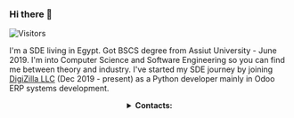 ### Hi there 👋 

![Visitors](https://hitcounter.pythonanywhere.com/count/tag.svg?url=https://github.com/Abdulrahmannaser)


I'm a SDE living in Egypt. Got BSCS degree from Assiut University - June 2019. I'm into Computer Science and Software Engineering so you can find me between theory and industry. I've started my SDE journey by joining [DigiZilla LLC](http://www.digizilla.net/en/home/) (Dec 2019 - present) as a Python developer mainly in Odoo ERP systems development.

<details align="center">
<summary align="center"><strong>Contacts:</strong></summary>
<table>
  <tr>
    <td>
      <a href="https://www.linkedin.com/in/abdelrahman-naser-00b45b110" rel="nofollow">
        <img src="https://i.ibb.co/HgxdFXM/icons8-linkedin-50.png" alt="LinkedIn" style="max-width:100%;">
      </a>
    </td>
    <td>
      <a href="https://github.com/Abdulrahmannaser" rel="nofollow">
        <img src="https://i.ibb.co/JyTg1J0/icons8-github-50.png" alt="GitHub" style="max-width:100%;">  
      </a>
    </td>
    <td>
      <a href="https://medium.com./@AN4553R" rel="nofollow">
        <img src="https://i.ibb.co/G5Yp0J8/icons8-medium-new-50.png" alt="Medium" style="max-width:100%;">  
      </a>
    </td>
    <td>
      <a href="https://stackoverflow.com/users/9554905/abd-el-rahman-naser" rel="nofollow">
        <img src="https://i.ibb.co/XjxF9dy/icons8-stack-50.png" alt="stackoverflow" style="max-width:100%;">  
      </a>
    </td>
     <td>
      <a href="https://twitter.com/AN4553R" rel="nofollow">
        <img src="https://i.ibb.co/27YSPDV/icons8-twitter-circled-50.png" alt="Twitter" style="max-width:100%;">  
      </a>
    </td>
  </tr>
</table>
</details>

